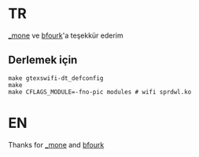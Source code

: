 # TR
[_mone](https://github.com/underscoremone/android_kernel_samsung_gtexswifi/) ve [bfourk](https://github.com/bfourk/android_kernel_samsung_gtexswifi)'a teşekkür ederim
## Derlemek için
```
make gtexswifi-dt_defconfig
make
make CFLAGS_MODULE=-fno-pic modules # wifi sprdwl.ko
```


# EN
Thanks for [_mone](https://github.com/underscoremone/android_kernel_samsung_gtexswifi/) and [bfourk](https://github.com/bfourk/android_kernel_samsung_gtexswifi)
